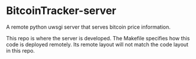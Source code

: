BitcoinTracker-server
=====================

A remote python uwsgi server that serves bitcoin price information.

This repo is where the server is developed. The Makefile specifies how this code is deployed remotely. Its remote layout will not match the code layout in this repo.

